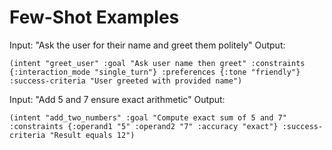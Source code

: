 # Few-Shot Examples

Input: "Ask the user for their name and greet them politely"
Output:
```
(intent "greet_user" :goal "Ask user name then greet" :constraints {:interaction_mode "single_turn"} :preferences {:tone "friendly"} :success-criteria "User greeted with provided name")
```

Input: "Add 5 and 7 ensure exact arithmetic"
Output:
```
(intent "add_two_numbers" :goal "Compute exact sum of 5 and 7" :constraints {:operand1 "5" :operand2 "7" :accuracy "exact"} :success-criteria "Result equals 12")
```
